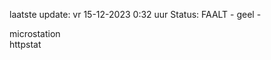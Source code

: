 laatste update: 
vr 15-12-2023  0:32   uur 
Status: FAALT - geel - 
<div class="service Y">microstation</div><div class="service G">httpstat</div>